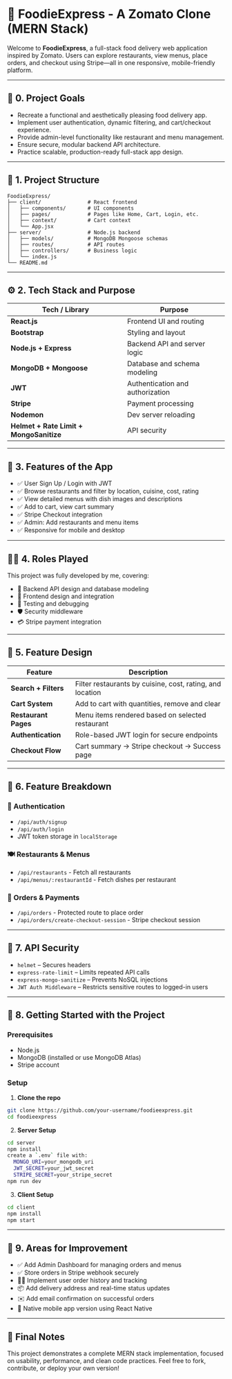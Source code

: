 # 🍕 FoodieExpress - A Zomato Clone (MERN Stack)

Welcome to **FoodieExpress**, a full-stack food delivery web application inspired by Zomato. Users can explore restaurants, view menus, place orders, and checkout using Stripe—all in one responsive, mobile-friendly platform.

---

## 📌 0. Project Goals

- Recreate a functional and aesthetically pleasing food delivery app.
- Implement user authentication, dynamic filtering, and cart/checkout experience.
- Provide admin-level functionality like restaurant and menu management.
- Ensure secure, modular backend API architecture.
- Practice scalable, production-ready full-stack app design.

---

## 📁 1. Project Structure

```
FoodieExpress/
├── client/               # React frontend
│   ├── components/       # UI components
│   ├── pages/            # Pages like Home, Cart, Login, etc.
│   ├── context/          # Cart context
│   └── App.jsx
├── server/               # Node.js backend
│   ├── models/           # MongoDB Mongoose schemas
│   ├── routes/           # API routes
│   ├── controllers/      # Business logic
│   └── index.js
└── README.md
```

---

## ⚙️ 2. Tech Stack and Purpose

| Tech / Library    | Purpose |
|-------------------|---------|
| **React.js**      | Frontend UI and routing |
| **Bootstrap**     | Styling and layout |
| **Node.js + Express** | Backend API and server logic |
| **MongoDB + Mongoose** | Database and schema modeling |
| **JWT**           | Authentication and authorization |
| **Stripe**        | Payment processing |
| **Nodemon**       | Dev server reloading |
| **Helmet + Rate Limit + MongoSanitize** | API security |

---

## 🚀 3. Features of the App

- ✅ User Sign Up / Login with JWT
- ✅ Browse restaurants and filter by location, cuisine, cost, rating
- ✅ View detailed menus with dish images and descriptions
- ✅ Add to cart, view cart summary
- ✅ Stripe Checkout integration
- ✅ Admin: Add restaurants and menu items
- ✅ Responsive for mobile and desktop

---

## 👨‍💻 4. Roles Played

This project was fully developed by me, covering:

- 🔧 Backend API design and database modeling
- 🎨 Frontend design and integration
- 🧪 Testing and debugging
- 🛡️ Security middleware
- 💳 Stripe payment integration

---

## 🧱 5. Feature Design

| Feature | Description |
|--------|-------------|
| **Search + Filters** | Filter restaurants by cuisine, cost, rating, and location |
| **Cart System** | Add to cart with quantities, remove and clear |
| **Restaurant Pages** | Menu items rendered based on selected restaurant |
| **Authentication** | Role-based JWT login for secure endpoints |
| **Checkout Flow** | Cart summary → Stripe checkout → Success page |

---

## 🧩 6. Feature Breakdown

### 🔐 Authentication
- `/api/auth/signup`
- `/api/auth/login`
- JWT token storage in `localStorage`

### 🍽️ Restaurants & Menus
- `/api/restaurants` - Fetch all restaurants
- `/api/menus/:restaurantId` - Fetch dishes per restaurant

### 🛒 Orders & Payments
- `/api/orders` - Protected route to place order
- `/api/orders/create-checkout-session` - Stripe checkout session

---

## 🔐 7. API Security

- `helmet` – Secures headers
- `express-rate-limit` – Limits repeated API calls
- `express-mongo-sanitize` – Prevents NoSQL injections
- `JWT Auth Middleware` – Restricts sensitive routes to logged-in users

---

## 🧰 8. Getting Started with the Project

### Prerequisites
- Node.js
- MongoDB (installed or use MongoDB Atlas)
- Stripe account

### Setup

1. **Clone the repo**
```bash
git clone https://github.com/your-username/foodieexpress.git
cd foodieexpress
```

2. **Server Setup**
```bash
cd server
npm install
create a `.env` file with:
  MONGO_URI=your_mongodb_uri
  JWT_SECRET=your_jwt_secret
  STRIPE_SECRET=your_stripe_secret
npm run dev
```

3. **Client Setup**
```bash
cd client
npm install
npm start
```

---

## 🔄 9. Areas for Improvement

- ✅ Add Admin Dashboard for managing orders and menus
- ✅ Store orders in Stripe webhook securely
- 🕵️‍♀️ Implement user order history and tracking
- 📦 Add delivery address and real-time status updates
- ✉️ Add email confirmation on successful orders
- 📱 Native mobile app version using React Native

---

## 🏁 Final Notes

This project demonstrates a complete MERN stack implementation, focused on usability, performance, and clean code practices. Feel free to fork, contribute, or deploy your own version!
